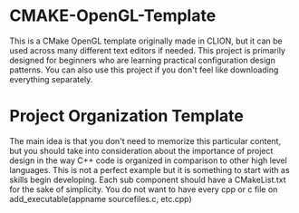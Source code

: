 # CMAKE-OpenGL-Template
This is a CMake OpenGL template originally made in CLION, but it can be used across many different text editors if needed. This project is primarily designed for beginners who are learning practical configuration design patterns. You can also use this project if you don't feel like downloading everything separately.


# Project Organization Template

The main idea is that you don't need to memorize this particular content, but you should take into
consideration about the importance of project design in the way C++ code is organized in comparison to other
high level languages. This is not a perfect example but it is something to start with as skills begin developing.
Each sub component should have a CMakeList.txt for the sake of simplicity. You do not want to have every cpp or c
file on add_executable(appname sourcefiles.c, etc.cpp)
